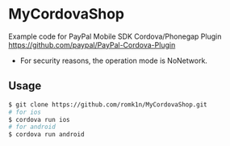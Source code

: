 MyCordovaShop
=============

Example code for PayPal Mobile SDK Cordova/Phonegap Plugin https://github.com/paypal/PayPal-Cordova-Plugin

* For security reasons, the operation mode is NoNetwork.

Usage
-----

```bash
$ git clone https://github.com/romk1n/MyCordovaShop.git
# for ios
$ cordova run ios
# for android
$ cordova run android
``` 
